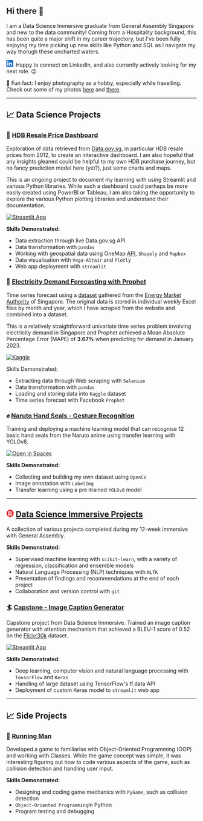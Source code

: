 ## Hi there 👋

I am a Data Science Immersive graduate from General Assembly Singapore and new to the data community! Coming from a Hospitality background, this has been quite a major shift in my career trajectory, but I've been fully enjoying my time picking up new skills like Python and SQL as I navigate my way thorugh these uncharted waters.

<a href="https://www.linkedin.com/in/shawn-sing/" target="_blank" rel="noopener noreferrer"><img src="./linkedin_original.svg" alt="LinkedIn Logo" height="18"/></a> Happy to connect on LinkedIn, and also currently actively looking for my next role. 😉

:camera_flash: Fun fact: I enjoy photography as a hobby, especially while travelling. Check out some of my photos [here](https://eeshawn.tumblr.com) and [there](https://www.flickr.com/photos/ee_shawn/).

---

## :chart_with_upwards_trend: Data Science Projects

### :office: [HDB Resale Price Dashboard](https://github.com/eeshawn11/HDB_Resale_Dashboard)

Exploration of data retrieved from [Data.gov.sg](https://data.gov.sg/dataset/resale-flat-prices), in particular HDB resale prices from 2012, to create an interactive dashboard. I am also hopeful that any insights gleaned could be helpful to my own HDB purchase journey, but no fancy prediction model here (yet?), just some charts and maps.

This is an ongoing project to document my learning with using Streamlit and various Python libraries. While such a dashboard could perhaps be more easily created using PowerBI or Tableau, I am also taking the opportunity to explore the various Python plotting libraries and understand their documentation.

[![Streamlit App](https://static.streamlit.io/badges/streamlit_badge_black_white.svg)](https://eeshawn-hdb-resale.streamlit.app/)

**Skills Demonstrated:**

- Data extraction through live Data.gov.sg API
- Data transformation with `pandas`
- Working with geospatial data using OneMap [API](https://www.onemap.gov.sg/docs/), `Shapely` and `Mapbox`
- Data visualisation with `Vega-Altair` and `Plotly`
- Web app deployment with `streamlit`

### :electric_plug: [Electricity Demand Forecasting with Prophet](https://github.com/eeshawn11/Time-Series-Forecasting)

Time series forecast using a [dataset](https://www.kaggle.com/datasets/eeshawn/half-hourly-electrical-demand-in-singapore) gathered from the [Energy Market Authority](https://www.ema.gov.sg/index.aspx) of Singapore. The original data is stored in individual weekly Excel files by month and year, which I have scraped from the website and combined into a dataset.

This is a relatively straightforward univariate time series problem involving electricity demand in Singapore and Prophet achieved a Mean Absolute Percentage Error (MAPE) of **3.67%** when predicting for demand in January 2023.

[![Kaggle](https://kaggle.com/static/images/open-in-kaggle.svg)](https://www.kaggle.com/code/eeshawn/time-series-forecasting-with-prophet)

Skills Demonstrated:

- Extracting data through Web scraping with `Selenium`
- Data transformation with `pandas`
- Loading and storing data into `Kaggle` dataset
- Time series forecast with Facebook `Prophet`

### :fist: [Naruto Hand Seals - Gesture Recognition](https://huggingface.co/eeshawn11/naruto_hand_seal_detection)

Training and deploying a machine learning model that can recognise 12 basic hand seals from the Naruto anime using transfer learning with YOLOv8.

[![Open in Spaces](https://huggingface.co/datasets/huggingface/badges/raw/main/open-in-hf-spaces-sm.svg)](https://huggingface.co/spaces/eeshawn11/naruto_hand_seals)

**Skills Demonstrated:**

- Collecting and building my own dataset using `OpenCV`
- Image annotation with `LabelImg`
- Transfer learning using a pre-trained `YOLOv8` model

---

## <img src="./general-assembly-space-academy.png" alt="General Assemly Logo" height="20"> [Data Science Immersive Projects](https://github.com/eeshawn11/DSI33-Shawn)
A collection of various projects completed during my 12-week immersive with General Assembly.

**Skills Demonstrated:**

- Supervised machine learning with `scikit-learn`, with a variety of regression, classification and ensemble models
- Natural Language Processing (NLP) techniques with `NLTK`
- Presentation of findings and recommendations at the end of each project
- Collaboration and version control with `git`

### :surfer: [Capstone - Image Caption Generator](https://github.com/eeshawn11/DSI-Capstone)

Capstone project from Data Science Immersive. Trained an image caption generator with attention mechanism that achieved a BLEU-1 score of 0.52 on the [Flickr30k](https://www.kaggle.com/datasets/eeshawn/flickr30k) dataset.

[![Streamlit App](https://static.streamlit.io/badges/streamlit_badge_black_white.svg)](https://eeshawn-dsi-capstone.streamlit.app/)

**Skills Demonstrated:**

- Deep learning, computer vision and natural language processing with `TensorFlow` and `Keras`
- Handling of large dataset using TensorFlow's tf.data API
- Deployment of custom Keras model to `streamlit` web app

---

## :chart_with_upwards_trend: Side Projects

### :running: [Running Man](https://github.com/eeshawn11/Running_Man)

Developed a game to familiarise with Object-Oriented Programming (OOP) and working with Classes. While the game concept was simple, it was interesting figuring out how to code various aspects of the game, such as collision detection and handling user input.

**Skills Demonstrated:**

- Designing and coding game mechanics with `PyGame`, such as collision detection
- `Object-Oriented Programming`in Python
- Program testing and debugging

<!--
To-do list.
- Work on a GitHub Pages to showcase projects
- Include more images.
-->
